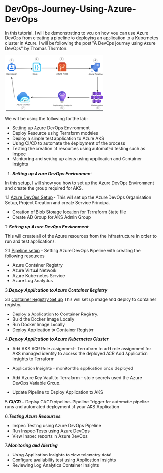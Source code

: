 # DevOps-Journey-Using-Azure-DevOps

In this tutorial, I will be demonstrating to you on how you can use Azure DevOps from creating a pipeline to deploying an application to a Kubernetes cluster in Azure. I will be following the post "A DevOps journey using Azure DevOps" by Thomas Thornton.  

<!--more-->

![Logo](/Images/logo.png)

We will be using the following for the lab:

- Setting up Azure DevOps Environment
- Deploy Resource using Terraform modules
- Deploy a simple test application to Azure AKS
- Using CI/CD to automate the deployment of the process
- Testing the creation of resources using automated testing such as Inspec
- Monitoring and setting up alerts using  Application and Container Insights

1. ***Setting up Azure DevOps Environment***

In this setup, I will show you how to set up the Azure DevOps Environment and create the group required for AKS.

1.1 [Azure DevOps Setup](https://github.com/nicholaschangIT/Devops-Journey/blob/main/Azure-Devops-Enviornment-Setup/Environment-Azure-DevOps-Setup.md) - This will set up the Azure DevOps Organisation Setup, Project Creation and create Service Principal.

- Creation of Blob Storage location for Terraform State file
- Create AD Group for AKS Admin Group

2.***Setting up Azure DevOps Environment***

This will create all of the Azure resources from the infrastructure in order to run and test applications.

2.1 [Pipeline setup](https://github.com/nicholaschangIT/Devops-Journey/blob/main/AzureDevOpsPipeline/Readme.md) - Setting Azure DevOps Pipeline with creating the following resources

- Azure Container Registry
- Azure Virtual Network
- Azure Kubernetes Service
- Azure Log Analytics

3.***Deploy Application to Azure Container Registry***

3.1 [Container Registry Set up](https://github.com/nicholaschangIT/Devops-Journey/blob/main/Deploy-App-To-AzureContainerRegistry/README.md) This will set up image and deploy to container registry. 

- Deploy a Application to Container Registry.
- Build the Docker Image Locally
- Run Docker Image Locally
- Deploy Application to Container Register

4.***Deploy Application to Azure Kubernetes Cluster***

- Add AKS ACR Role assignment- Terraform to add role assignment for AKS managed identity to access the deployed ACR
Add Application Insights to Terraform

- Application Insights -  monitor the application once deployed

- Add Azure Key Vault to Terraform - store secrets used the Azure DevOps Variable Group.

- Update Pipeline to Deploy Application to AKS

5.***CI/CD*** - Deploy CI/CD pipeline- Pipeline Trigger for automatic pipeline runs and automated deployment of your AKS Application

6.***Testing Azure Resourses***

- Inspec Testing using Azure DevOps Pipeline
- Run Inspec-Tests using Azure DevOps
- View Inspec reports in Azure DevOps

7.***Monitoring and Alerting***

- Using Application Insights to view telemetry data!
- Configure availability test using Application Insights
- Reviewing Log Analytics Container Insights
